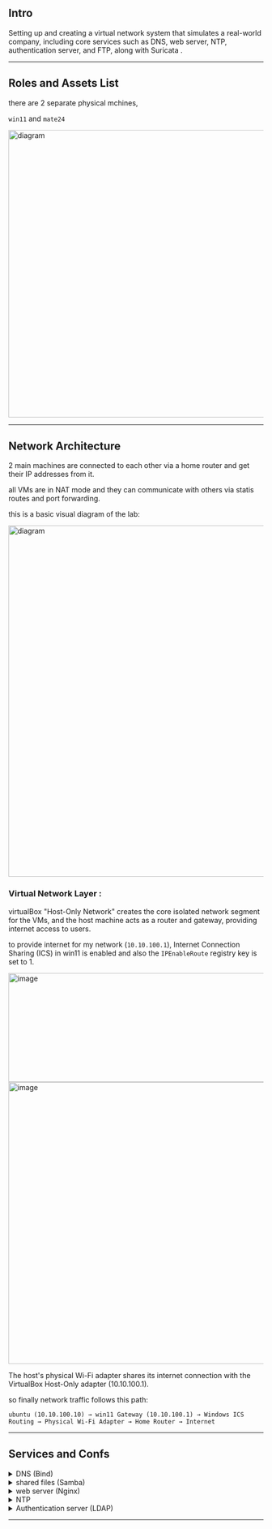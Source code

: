 



## Intro

Setting up and creating a virtual network system that simulates a real-world company, including core services such as DNS, web server, NTP, authentication server, and FTP, along with Suricata .

----------------------------------------------------------------------

## Roles and Assets List

there are 2 separate physical mchines,

 `win11` and `mate24`
 
<img width="1677" height="567" alt="diagram" src="https://github.com/user-attachments/assets/466cb22d-f021-44b3-89ac-5b12473c3dfa" />



 
----------------------------------------------------------------------
## Network Architecture

2 main machines are connected to each other via a home router and get their IP addresses from it.

all VMs are in NAT mode and they can communicate with others via statis routes and port forwarding.

this is a basic visual diagram of the lab:

<img width="1890" height="693" alt="diagram" src="https://github.com/user-attachments/assets/f714d68b-01de-4877-b4c9-398640ebd88b" />



### Virtual Network Layer :

virtualBox "Host-Only Network" creates the core isolated network segment for the VMs, and the host machine acts as a router and gateway, providing internet access to users.

to provide internet for my network (`10.10.100.1`), Internet Connection Sharing (ICS) in win11 is enabled and also the `IPEnableRoute` registry key is set to 1.



<img width="1025" height="215" alt="image" src="https://github.com/user-attachments/assets/02cd9b9a-51dd-4427-9602-98984388858c" />



<img width="935" height="556" alt="image" src="https://github.com/user-attachments/assets/c942ce23-607b-47a2-9937-3d8012d89964" />


The host's physical Wi-Fi adapter shares its internet connection with the VirtualBox Host-Only adapter (10.10.100.1).

so finally network traffic follows this path:

`ubuntu (10.10.100.10) → win11 Gateway (10.10.100.1) → Windows ICS Routing → Physical Wi-Fi Adapter → Home Router → Internet` 



----------------------------------------------------------------------
## Services and Confs
<details>
<summary>DNS (Bind)</summary>
  
- create zone


</details>

<details>
<summary>shared files (Samba)</summary>
  
- Configure `/etc/samba/smb.conf` to create a shared directory.

- Set up user accounts and permissions for accessing the shared folder.

- Ensure the Samba service is running and enabled to start on boot.


  
- create zone

- create db files

</details>

<details>
  
<summary>web server (Nginx)</summary>
  
- create zone

- create db files

</details>

<details>
  
<summary>NTP</summary>
  
- create zone

- create db files

</details>

<details>
  
<summary>Authentication server (LDAP)</summary>
  
- create zone

- create db files

</details>


----------------------------------------------------------------------
